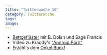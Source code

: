 ```yaml
---
title: "Twitterwoche 10"
category: Twitterwoche
tags: 
image: 
---
```


* [Bettgeflüster](http://www.antilabelblog.com/?p=2298) mit B. Dolan und Sage Francis
* Video zu Kraddy's ["Android Porn"](http://www.youtube.com/watch?v=W39f4wi3pn8)
* Erzähl's dem [Onkel Buck](http://100storybuilding.tumblr.com/)!
